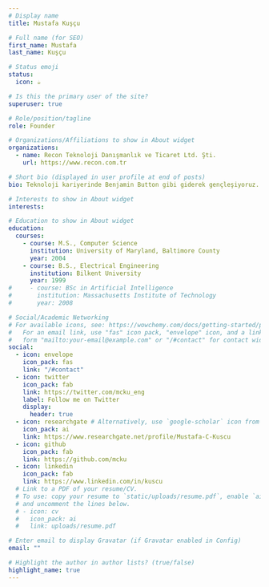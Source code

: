 ```yaml
---
# Display name
title: Mustafa Kuşçu

# Full name (for SEO)
first_name: Mustafa
last_name: Kuşçu

# Status emoji
status:
  icon: ☕️

# Is this the primary user of the site?
superuser: true

# Role/position/tagline
role: Founder

# Organizations/Affiliations to show in About widget
organizations:
  - name: Recon Teknoloji Danışmanlık ve Ticaret Ltd. Şti.
    url: https://www.recon.com.tr

# Short bio (displayed in user profile at end of posts)
bio: Teknoloji kariyerinde Benjamin Button gibi giderek gençleşiyoruz.

# Interests to show in About widget
interests:

# Education to show in About widget
education:
  courses:
    - course: M.S., Computer Science
      institution: University of Maryland, Baltimore County
      year: 2004
    - course: B.S., Electrical Engineering
      institution: Bilkent University
      year: 1999
#     - course: BSc in Artificial Intelligence
#       institution: Massachusetts Institute of Technology
#       year: 2008

# Social/Academic Networking
# For available icons, see: https://wowchemy.com/docs/getting-started/page-builder/#icons
#   For an email link, use "fas" icon pack, "envelope" icon, and a link in the
#   form "mailto:your-email@example.com" or "/#contact" for contact widget.
social:
  - icon: envelope
    icon_pack: fas
    link: "/#contact"
  - icon: twitter
    icon_pack: fab
    link: https://twitter.com/mcku_eng
    label: Follow me on Twitter
    display:
      header: true
  - icon: researchgate # Alternatively, use `google-scholar` icon from `ai` icon pack
    icon_pack: ai
    link: https://www.researchgate.net/profile/Mustafa-C-Kuscu
  - icon: github
    icon_pack: fab
    link: https://github.com/mcku
  - icon: linkedin
    icon_pack: fab
    link: https://www.linkedin.com/in/kuscu
  # Link to a PDF of your resume/CV.
  # To use: copy your resume to `static/uploads/resume.pdf`, enable `ai` icons in `params.yaml`,
  # and uncomment the lines below.
  # - icon: cv
  #   icon_pack: ai
  #   link: uploads/resume.pdf

# Enter email to display Gravatar (if Gravatar enabled in Config)
email: ""

# Highlight the author in author lists? (true/false)
highlight_name: true
---
```

